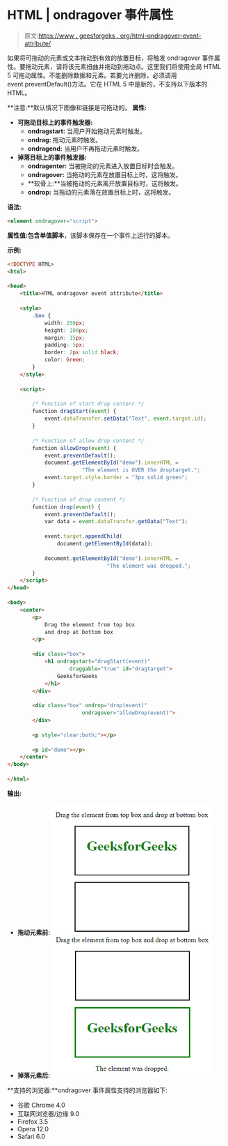 # HTML | ondragover 事件属性

> 原文:[https://www . geesforgeks . org/html-ondragover-event-attribute/](https://www.geeksforgeeks.org/html-ondragover-event-attribute/)

如果将可拖动的元素或文本拖动到有效的放置目标，将触发 ondragover 事件属性。要拖动元素，请将该元素扭曲并拖动到拖动点。这里我们将使用全局 HTML 5 可拖动属性。不能删除数据和元素。若要允许删除，必须调用 event.preventDefault()方法。它在 HTML 5 中是新的，不支持以下版本的 HTML。

**注意:**默认情况下图像和链接是可拖动的。
**属性:**

*   **可拖动目标上的事件触发器:**
    *   **ondragstart:** 当用户开始拖动元素时触发。
    *   **ondrag:** 拖动元素时触发。
    *   **ondragend:** 当用户不再拖动元素时触发。
*   **掉落目标上的事件触发器:**
    *   **ondragenter:** 当被拖动的元素进入放置目标时会触发。
    *   **ondragover:** 当拖动的元素在放置目标上时，这将触发。
    *   **软骨上:**当被拖动的元素离开放置目标时，这将触发。
    *   **ondrop:** 当拖动的元素落在放置目标上时，这将触发。

**语法:**

```html
<element ondragover="script">
```

**属性值:**包含单值**脚本**，该脚本保存在一个事件上运行的脚本。

**示例:**

```html
<!DOCTYPE HTML>
<html>

<head>
    <title>HTML ondragover event attribute</title>

    <style>
        .box {
            width: 250px;
            height: 100px;
            margin: 15px;
            padding: 5px;
            border: 2px solid black;
            color: Green;
        }
    </style>

    <script>

        /* Function of start drag contenr */
        function dragStart(event) {
            event.dataTransfer.setData("Text", event.target.id);
        }

        /* Function of allow drop content */
        function allowDrop(event) {
            event.preventDefault();
            document.getElementById("demo").innerHTML = 
                        "The element is OVER the droptarget.";
            event.target.style.border = "3px solid green";
        }

        /* Function of drop content */
        function drop(event) {
            event.preventDefault();
            var data = event.dataTransfer.getData("Text");

            event.target.appendChild(
                document.getElementById(data));

            document.getElementById("demo").innerHTML = 
                                "The element was dropped.";
        }
    </script>
</head>

<body>
    <center>
        <p>
            Drag the element from top box
            and drop at bottom box
        </p>

        <div class="box">
            <h1 ondragstart="dragStart(event)"
                    draggable="true" id="dragtarget"> 
                GeeksforGeeks 
            </h1>
        </div>

        <div class="box" ondrop="drop(event)"
                        ondragover="allowDrop(event)">
        </div>

        <p style="clear:both;"></p>

        <p id="demo"></p>
    </center>
</body>

</html>   
```

**输出:**

*   **拖动元素前:**
    ![](img/4e682e6f1d0dcabe05c5a209628711a0.png)
*   **掉落元素后:**
    ![](img/5ca5126efcc878ca6eb4ffd96198c907.png)

**支持的浏览器:**ondragover 事件属性支持的浏览器如下:

*   谷歌 Chrome 4.0
*   互联网浏览器/边缘 9.0
*   Firefox 3.5
*   Opera 12.0
*   Safari 6.0